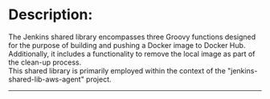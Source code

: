 # Description:

The Jenkins shared library encompasses three Groovy functions designed for the purpose of building and pushing a Docker image to Docker Hub. Additionally, it includes a functionality to remove the local image as part of the clean-up process.            
This shared library is primarily employed within the context of the "jenkins-shared-lib-aws-agent" project.

-----------------------------------------
